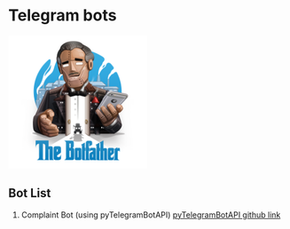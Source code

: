 # Telegram bots

<img src="https://github.com/Firuz-JuraevML/Telegram_bots/blob/master/botfather.png" width="250" height="240">

## Bot List 
1. Complaint Bot (using pyTelegramBotAPI)
[pyTelegramBotAPI github link](https://github.com/eternnoir/pyTelegramBotAPI)
